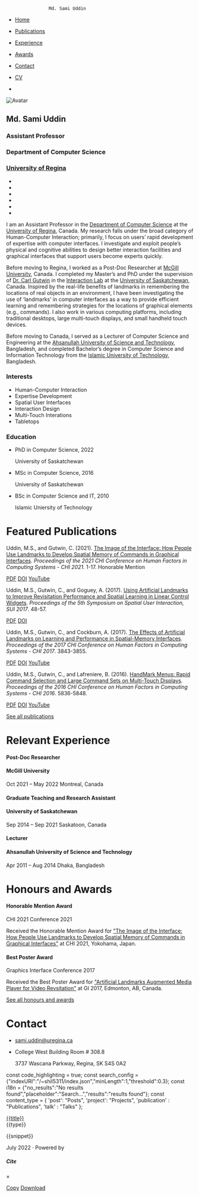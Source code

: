                     Md. Sami Uddin

*   [Home](index.html#about)
*   [Publications](index.html#publications)
*   [Experience](index.html#experience)
*   [Awards](index.html#accomplishments)
*   [Contact](index.html#contact)
*   [CV](files/CV_Md_Sami_Uddin.pdf)

*   [](#)

![Avatar](img/profile.jpg)

Md. Sami Uddin
--------------

### Assistant Professor

### Department of Computer Science

### [University of Regina](http://www.uregina.ca/)

*   [](mailto:sami.uddin@uregina.ca)
*   [](https://hci.usask.ca/index.php/member/md-sami-uddin/)
*   [](https://scholar.google.ca/citations?user=fe0bGLEAAAAJ&hl=en)
*   [](https://www.researchgate.net/profile/Md_Sami_Uddin2)
*   [](https://twitter.com/SamiUddin06)
*   [](files/CV_Md_Sami_Uddin.pdf)

I am an Assistant Professor in the [Department of Computer Science](https://www.cs.uregina.ca/) at the [University of Regina](https://www.uregina.ca/), Canada. My research falls under the broad category of Human-Computer Interaction; primarily, I focus on users’ rapid development of expertise with computer interfaces. I investigate and exploit people’s physical and cognitive abilities to design better interaction facilities and graphical interfaces that support users become experts quickly.

Before moving to Regina, I worked as a Post-Doc Researcher at [McGill University](https://www.mcgill.ca/), Canada. I completed my Master’s and PhD under the supervision of [Dr. Carl Gutwin](https://hci.usask.ca/index.php/member/carl-gutwin/) in the [Interaction Lab](https://www.hci.usask.ca/) at the [University of Saskatchewan](https://www.usask.ca/), Canada. Inspired by the real-life benefits of landmarks in remembering the locations of real objects in an environment, I have been investigating the use of ‘landmarks’ in computer interfaces as a way to provide efficient learning and remembering strategies for the locations of graphical elements (e.g., commands). I also work in various computing platforms, including traditional desktops, large multi-touch displays, and small handheld touch devices.

Before moving to Canada, I served as a Lecturer of Computer Science and Engineering at the [Ahsanullah University of Science and Technology](http://aust.edu/), Bangladesh, and completed Bachelor’s degree in Computer Science and Information Technology from the [Islamic University of Technology](https://www.iutoic-dhaka.edu/), Bangladesh.

### Interests

*   Human-Computer Interaction
*   Expertise Development
*   Spatial User Interfaces
*   Interaction Design
*   Multi-Touch Interations
*   Tabletops

### Education

*   PhD in Computer Science, 2022
    
    University of Saskatchewan
    
*   MSc in Computer Science, 2016
    
    University of Saskatchewan
    
*   BSc in Computer Science and IT, 2010
    
    Islamic Uniersity of Technology
    

Featured Publications
=====================

Uddin, M.S., and Gutwin, C. (2021). [The Image of the Interface: How People Use Landmarks to Develop Spatial Memory of Commands in Graphical Interfaces](publication/chi21Sami/index.html). _Proceedings of the 2021 CHI Conference on Human Factors in Computing Systems - CHI 2021_. 1-17. Honorable Mention

[PDF](publication/CHI21Sami/CHI2021_image_of_the_interface.pdf) [DOI](https://doi.org/10.1145/3411764.3445050) [YouTube](https://www.youtube.com/watch?v=pEJ6AuuqLJc)

Uddin, M.S., Gutwin, C., and Goguey, A. (2017). [Using Artificial Landmarks to Improve Revisitation Performance and Spatial Learning in Linear Control Widgets](publication/sui17Sami/index.html). _Proceedings of the 5th Symposium on Spatial User Interaction, SUI 2017_. 48-57.

[PDF](https://www.researchgate.net/profile/Md_Sami_Uddin2/publication/320312346_Using_artificial_landmarks_to_improve_revisitation_performance_and_spatial_learning_in_linear_control_widgets/links/59fa0714aca272026f6ed2cb/Using-artificial-landmarks-to-improve-revisitation-performance-and-spatial-learning-in-linear-control-widgets.pdf) [DOI](https://doi.org/10.1145/3131277.3132184)

Uddin, M.S., Gutwin, C., and Cockburn, A. (2017). [The Effects of Artificial Landmarks on Learning and Performance in Spatial-Memory Interfaces](publication/chi17Sami/index.html). _Proceedings of the 2017 CHI Conference on Human Factors in Computing Systems - CHI 2017_. 3843-3855.

[PDF](https://www.researchgate.net/profile/Md_Sami_Uddin2/publication/316663693_The_Effects_of_Artificial_Landmarks_on_Learning_and_Performance_in_Spatial-Memory_Interfaces/links/59fa0686a6fdcc9a1625f84e/The-Effects-of-Artificial-Landmarks-on-Learning-and-Performance-in-Spatial-Memory-Interfaces.pdf) [DOI](https://doi.org/10.1145/3025453.3025497) [YouTube](https://www.youtube.com/watch?v=4JHdT9mvT6U&feature=emb_title)

Uddin, M.S., Gutwin, C., and Lafreniere, B. (2016). [HandMark Menus: Rapid Command Selection and Large Command Sets on Multi-Touch Displays](publication/chi16Sami/index.html). _Proceedings of the 2016 CHI Conference on Human Factors in Computing Systems - CHI 2016_. 5836-5848.

[PDF](https://www.researchgate.net/profile/Md_Sami_Uddin2/publication/301931244_HandMark_Menus_Rapid_Command_Selection_and_Large_Command_Sets_on_Multi-Touch_Displays/links/59fa0685458515d20c7c8cd9/HandMark-Menus-Rapid-Command-Selection-and-Large-Command-Sets-on-Multi-Touch-Displays.pdf) [DOI](https://doi.org/10.1145/2858036.2858211) [YouTube](https://www.youtube.com/watch?v=VaSmBdHN8sI)

[See all publications](publication/index.html)

Relevant Experience
===================

#### Post-Doc Researcher

#### McGill University

Oct 2021 – May 2022 Montreal, Canada

#### Graduate Teaching and Research Assistant

#### University of Saskatchewan

Sep 2014 – Sep 2021 Saskatoon, Canada

#### Lecturer

#### Ahsanullah University of Science and Technology

Apr 2011 – Aug 2014 Dhaka, Bangladesh

Honours and Awards
==================

#### Honorable Mention Award

CHI 2021 Conference 2021

Received the Honorable Mention Award for ["The Image of the Interface: How People Use Landmarks to Develop Spatial Memory of Commands in Graphical Interfaces"](publication/chi21Sami/index.html) at CHI 2021, Yokohama, Japan.

#### Best Poster Award

Graphics Interface Conference 2017

Received the Best Poster Award for ["Artificial Landmarks Augmented Media Player for Video Revsitation"](publication/gi17Sami/index.html) at GI 2017, Edmonton, AB, Canada.

[See all honours and awards](awards/index.html)

Contact
=======

*   [sami.uddin@uregina.ca](mailto:sami.uddin@uregina.ca)
*   College West Building Room # 308.8
    
    3737 Wascana Parkway, Regina, SK S4S 0A2
    

const code\_highlighting = true; const search\_config = {"indexURI":"/~shil5311/index.json","minLength":1,"threshold":0.3}; const i18n = {"no\_results":"No results found","placeholder":"Search...","results":"results found"}; const content\_type = { 'post': "Posts", 'project': "Projects", 'publication' : "Publications", 'talk' : "Talks" }; <div class="search-hit" id="summary-{{key}}"> <div class="search-hit-content"> <div class="search-hit-name"> <a href="{{relpermalink}}">{{title}}</a> <div class="article-metadata search-hit-type">{{type}}</div> <p class="search-hit-description">{{snippet}}</p> </div> </div> </div>

July 2022 · Powered by[](#)

##### Cite

×

[Copy](#) [Download](#)
